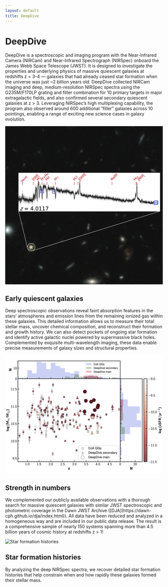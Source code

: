 ```yaml
---
layout: default
title: DeepDive
---
```


# DeepDive

DeepDive is a spectroscopic and imaging program with the Near-Infrared Camera (NIRCam) and Near-Infrared Spectrograph (NIRSpec) onboard the James Webb Space Telescope (JWST). It is designed to investigate the properties and underlying physics of massive quiescent galaxies at redshifts z = 3–4 — galaxies that had already ceased star formation when the universe was just ~2 billion years old. DeepDive collected NIRCam imaging and deep, medium-resolution NIRSpec spectra using the G235M/F170LP grating and filter combination for 10 primary targets in major extragalactic fields, and also confirmed several secondary quiescent galaxies at z > 3. Leveraging NIRSpec’s high multiplexing capability, the program also observed around 600 additional “filler” galaxies across 10 pointings, enabling a range of exciting new science cases in galaxy evolution.

<div class="science-section">

  <div class="science-row">
    <img src="images/website_sxds_27434.png" alt="Quiescent Galaxies">
    <div>
      <h2>Early quiescent galaxies</h2>
      <p>Deep spectroscopic observations reveal faint absorption features in the stars’ atmospheres and emission lines from the remaining ionized gas within these galaxies. This detailed information allows us to measure their total stellar mass, uncover chemical composition, and reconstruct their formation and growth history. We can also detect pockets of ongoing star formation and identify active galactic nuclei powered by supermassive black holes. Complemented by exquisite multi-wavelength imaging, these data enable precise measurements of galaxy sizes and structural properties.</p>
    </div>
  </div>

  <div class="science-row reverse">
    <img src="images/Mstar-z.jpg" alt="Strength in numbers">
    <div>
      <h2>Strength in numbers</h2>
      <p>We complemented our publicly available observations with a thorough search for massive quiescent galaxies with similar JWST spectroscopic and photometric coverage in the Dawn JWST Archive ([DJA](https://dawn-cph.github.io/dja/index.html)).  All data have been reduced and analyzed in a homogeneous way and are included in our public data release. The result is a comprehensive sample of nearly 150 systems spanning more than 4.5 billion years of cosmic history at redshifts z > 1!</p>
    </div>
  </div>

  <div class="science-row">
    <img src="/images/science_topic3.jpg" alt="Star formation histories">
    <div>
      <h2>Star formation histories</h2>
      <p>By analyzing the deep NIRSpec spectra, we recover detailed star formation histories that help constrain when and how rapidly these galaxies formed their stellar mass.</p>
    </div>
  </div>

</div>

